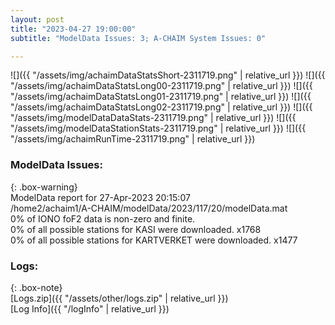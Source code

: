 ```yaml
---
layout: post
title: "2023-04-27 19:00:00"
subtitle: "ModelData Issues: 3; A-CHAIM System Issues: 0"

---
```


![]({{ "/assets/img/achaimDataStatsShort-2311719.png" | relative_url }})
![]({{ "/assets/img/achaimDataStatsLong00-2311719.png" | relative_url }})
![]({{ "/assets/img/achaimDataStatsLong01-2311719.png" | relative_url }})
![]({{ "/assets/img/achaimDataStatsLong02-2311719.png" | relative_url }})
![]({{ "/assets/img/modelDataDataStats-2311719.png" | relative_url }})
![]({{ "/assets/img/modelDataStationStats-2311719.png" | relative_url }})
![]({{ "/assets/img/achaimRunTime-2311719.png" | relative_url }})


### ModelData Issues:  
  
{: .box-warning}  
 ModelData report for 27-Apr-2023 20:15:07   
 /home2/achaim1/A-CHAIM/modelData/2023/117/20/modelData.mat   
 0% of IONO foF2 data is non-zero and finite.   
 0% of all possible stations for KASI were downloaded. x1768   
 0% of all possible stations for KARTVERKET were downloaded. x1477   
  


### Logs:  
  
{: .box-note}  
[Logs.zip]({{ "/assets/other/logs.zip" | relative_url }})  
[Log Info]({{ "/logInfo" | relative_url }})  
